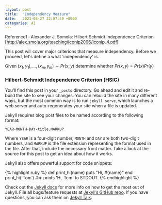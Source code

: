 ```yaml
---
layout: post
title:  "Independency Measure"
date:   2021-08-27 22:07:49 +0900
categories: AI
---
```



Reference1 : Alexander J. Somola: Hilbert Schmidt Independence Criterion [http://alex.smola.org/teaching/iconip2006/iconip_4.pdf]



This post will cover major criterions that measure independency. Before we proceed, let's define a what 'independency' is.



Given ${(x_1, y_1), \ldots, (x_m, y_m)} \sim Pr(x, y)$ determine whether $Pr(x, y) = Pr(x)Pr(y)$



### Hilbert-Schmidt Independence Criterion (HSIC)





You’ll find this post in your `_posts` directory. Go ahead and edit it and re-build the site to see your changes. You can rebuild the site in many different ways, but the most common way is to run `jekyll serve`, which launches a web server and auto-regenerates your site when a file is updated.

Jekyll requires blog post files to be named according to the following format:

`YEAR-MONTH-DAY-title.MARKUP`

Where `YEAR` is a four-digit number, `MONTH` and `DAY` are both two-digit numbers, and `MARKUP` is the file extension representing the format used in the file. After that, include the necessary front matter. Take a look at the source for this post to get an idea about how it works.

Jekyll also offers powerful support for code snippets:

{% highlight ruby %}
def print_hi(name)
  puts "Hi, #{name}"
end
print_hi('Tom')
#=> prints 'Hi, Tom' to STDOUT.
{% endhighlight %}

Check out the [Jekyll docs][jekyll-docs] for more info on how to get the most out of Jekyll. File all bugs/feature requests at [Jekyll’s GitHub repo][jekyll-gh]. If you have questions, you can ask them on [Jekyll Talk][jekyll-talk].

[jekyll-docs]: https://jekyllrb.com/docs/home
[jekyll-gh]:   https://github.com/jekyll/jekyll
[jekyll-talk]: https://talk.jekyllrb.com/